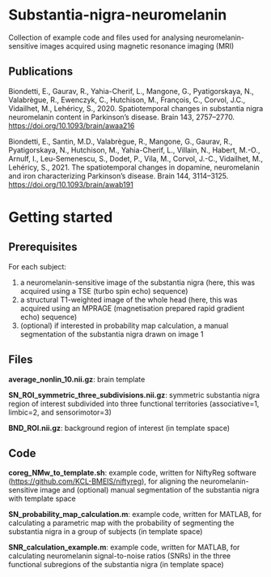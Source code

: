 # Substantia-nigra-neuromelanin
Collection of example code and files used for analysing neuromelanin-sensitive images acquired using magnetic resonance imaging (MRI)

## Publications
Biondetti, E., Gaurav, R., Yahia-Cherif, L., Mangone, G., Pyatigorskaya, N., Valabrègue, R., Ewenczyk, C., Hutchison, M., François, C., Corvol, J.C., Vidailhet, M., Lehéricy, S., 2020. Spatiotemporal changes in substantia nigra neuromelanin content in Parkinson’s disease. Brain 143, 2757–2770. https://doi.org/10.1093/brain/awaa216

Biondetti, E., Santin, M.D., Valabrègue, R., Mangone, G., Gaurav, R., Pyatigorskaya, N., Hutchison, M., Yahia-Cherif, L., Villain, N., Habert, M.-O., Arnulf, I., Leu-Semenescu, S., Dodet, P., Vila, M., Corvol, J.-C., Vidailhet, M., Lehéricy, S., 2021. The spatiotemporal changes in dopamine, neuromelanin and iron characterizing Parkinson’s disease. Brain 144, 3114–3125. https://doi.org/10.1093/brain/awab191

# Getting started

## Prerequisites
For each subject:
1. a neuromelanin-sensitive image of the substantia nigra (here, this was acquired using a TSE (turbo spin echo) sequence)
2. a structural T1-weighted image of the whole head (here, this was acquired using an MPRAGE (magnetisation prepared rapid gradient echo) sequence)
3. (optional) if interested in probability map calculation, a manual segmentation of the substantia nigra drawn on image 1

## Files
<b>average_nonlin_10.nii.gz</b>: brain template

<b>SN_ROI_symmetric_three_subdivisions.nii.gz</b>: symmetric substantia nigra region of interest subdivided into three functional territories (associative=1, limbic=2, and sensorimotor=3)

<b>BND_ROI.nii.gz</b>: background region of interest (in template space)

## Code
<b>coreg_NMw_to_template.sh</b>: example code, written for NiftyReg software (https://github.com/KCL-BMEIS/niftyreg), for aligning the neuromelanin-sensitive image and (optional) manual segmentation of the substantia nigra with template space

<b>SN_probability_map_calculation.m</b>: example code, written for MATLAB, for calculating a parametric map with the probability of segmenting the substantia nigra in a group of subjects (in template space)

<b>SNR_calculation_example.m</b>: example code, written for MATLAB, for calculating neuromelanin signal-to-noise ratios (SNRs) in the three functional subregions of the substantia nigra (in template space)

